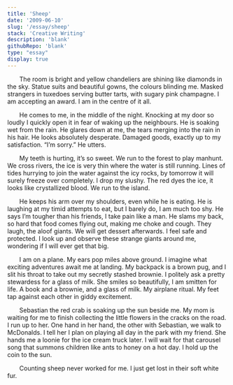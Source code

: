 ```yaml
---
title: 'Sheep'
date: '2009-06-10'
slug: '/essay/sheep'
stack: 'Creative Writing'
description: 'blank'
githubRepo: 'blank'
type: "essay"  
display: true
---
```


&nbsp;&nbsp;&nbsp;&nbsp;&nbsp;&nbsp;
The room is bright and yellow chandeliers are shining like diamonds in the sky. Statue suits and beautiful gowns, the colours blinding me. Masked strangers in tuxedoes serving butter tarts, with sugary pink champagne. I am accepting an award. I am in the centre of it all.

&nbsp;&nbsp;&nbsp;&nbsp;&nbsp;&nbsp;
He comes to me, in the middle of the night. Knocking at my door so loudly I quickly open it in fear of waking up the neighbours. He is soaking wet from the rain. He glares down at me, the tears merging into the rain in his hair. He looks absolutely desperate. Damaged goods, exactly up to my satisfaction. “I’m sorry.” He utters.

&nbsp;&nbsp;&nbsp;&nbsp;&nbsp;&nbsp;
My teeth is hurting, it’s so sweet. We run to the forest to play manhunt. We cross rivers, the ice is very thin where the water is still running. Lines of tides hurrying to join the water against the icy rocks, by tomorrow it will surely freeze over completely. I drop my slushy. The red dyes the ice, it looks like crystallized blood. We run to the island.

&nbsp;&nbsp;&nbsp;&nbsp;&nbsp;&nbsp;
He keeps his arm over my shoulders, even while he is eating. He is laughing at my timid attempts to eat, but I barely do, I am much too shy. He says I’m tougher than his friends, I take pain like a man. He slams my back, so hard that food comes flying out, making me choke and cough. They laugh, the aloof giants. We will get dessert afterwards. I feel safe and protected. I look up and observe these strange giants around me, wondering if I will ever get that big.

&nbsp;&nbsp;&nbsp;&nbsp;&nbsp;&nbsp;
I am on a plane. My ears pop miles above ground. I imagine what exciting adventures await me at landing. My backpack is a brown pug, and I slit his throat to take out my secretly stashed brownie. I politely ask a pretty stewardess for a glass of milk. She smiles so beautifully, I am smitten for life. A book and a brownie, and a glass of milk. My airplane ritual. My feet tap against each other in giddy excitement.

&nbsp;&nbsp;&nbsp;&nbsp;&nbsp;&nbsp;
Sebastian the red crab is soaking up the sun beside me. My mom is waiting for me to finish collecting the little flowers in the cracks on the road. I run up to her. One hand in her hand, the other with Sebastian, we walk to McDonalds. I tell her I plan on playing all day in the park with my friend. She hands me a loonie for the ice cream truck later. I will wait for that carousel song that summons children like ants to honey on a hot day. I hold up the coin to the sun.

&nbsp;&nbsp;&nbsp;&nbsp;&nbsp;&nbsp;
Counting sheep never worked for me. 
I just get lost in their soft white fur.